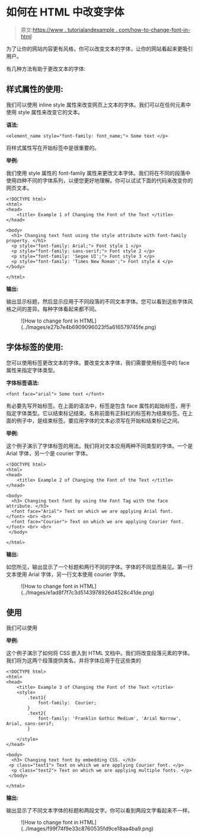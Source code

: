 # 如何在 HTML 中改变字体

> 原文:[https://www . tutorialandexample . com/how-to-change-font-in-html](https://www.tutorialandexample.com/how-to-change-font-in-html)

为了让你的网站内容更有风格，你可以改变文本的字体，让你的网站看起来更吸引用户。

有几种方法有助于更改文本的字体:

## 样式属性的使用:

我们可以使用 inline style 属性来改变网页上文本的字体。我们可以在任何元素中使用 style 属性来改变它的文本。

**语法:**

```
<element_name style="font-family: font_name;"> Some text </p>
```

将样式属性写在开始标签中是很重要的。

**举例:**

我们使用 style 属性的 font-family 属性来更改文本字体。我们将在不同的段落中使用四种不同的字体系列，以便您更好地理解。你可以试试下面的代码来改变你的网页文本。

```
<!DOCTYPE html>
<html>
<head>
    <title> Example 1 of Changing the Font of the Text </title>
</head>

<body>
  <h1> Changing text font using the style attribute with font-family property. </h1>
  <p style="font-family: Arial;"> Font style 1 </p>
  <p style="font-family: sans-serif;"> Font style 2 </p>
  <p style="font-family: 'Segoe UI';"> Font style 3 </p>
  <p style="font-family: 'Times New Roman';"> Font style 4 </p>
</body>

</html> 
```

**输出:**

输出显示标题，然后显示应用于不同段落的不同文本字体。您可以看到这些字体风格之间的差异。每种字体看起来都不同。

<figure class="wp-block-image">![How to change font in HTML](../Images/e27b7e4b6909096023f5a616579745fe.png)</figure>

## 字体标签的使用:

您可以使用<font>标签更改文本的字体。要改变文本字体，我们需要使用<font>标签中的 face 属性来指定字体类型。</font></font>

**字体标签语法:**

```
<font face="arial"> Some text </font>
```

有必要先写开始标签。在上面的语法中，<font>标签是包含 face 属性的起始标签，用于指定字体类型。它以结束标记结束。名称前面有正斜杠的标签称为结束标签。在上面的例子中，</font>是结束标签。要应用字体的文本必须写在开始和结束标记之间。

**举例:**

这个例子演示了字体标签的用法。我们将对文本应用两种不同类型的字体。一个是 Arial 字体，另一个是 courier 字体。

```
<!DOCTYPE html>
<html>
<head>
    <title> Example 2 of Changing the Font of the Text </title>
</head>

<body>
  <h3> Changing text font by using the Font Tag with the face attribute. </h3>
  <font face="Arial"> Text on which we are applying Arial font. </font> <br> <br>
  <font face="Courier"> Text on which we are applying Courier font. </font> <br> <br>
 </body>

</html> 
```

**输出:**

如您所见，输出显示了一个标题和两行不同的字体。字体的不同显而易见。第一行文本使用 Arial 字体，另一行文本使用 courier 字体。

<figure class="wp-block-image">![How to change font in HTML](../Images/e1ad8f7f7c3d5143978926d4528c41de.png)</figure>

## 使用

我们可以使用

**举例:**

这个例子演示了如何将 CSS 嵌入到 HTML 文档中。我们将改变段落元素的字体。我们将为这两个段落提供类名，并将字体应用于在这些类的

```
<!DOCTYPE html>
<html>
<head>
    <title> Example 3 of Changing the Font of the Text </title>
    <style>
        .text1{
            font-family:  Courier;
        }
        .text2{
            font-family: 'Franklin Gothic Medium', 'Arial Narrow', Arial, sans-serif;
        }

    </style>
</head>

<body>
  <h3> Changing text font by embedding CSS. </h3>
 <p class="text1"> Text on which we are applying Courier font. </p>
  <p class="text2"> Text on which we are applying multiple fonts. </p>
 </body>

</html> 
```

**输出:**

输出显示了不同文本字体的标题和两段文字。你可以看到两段文字看起来不一样。

<figure class="wp-block-image">![How to change font in HTML](../Images/f99f74f9e33c8760535fd9ce18aa4ba9.png)</figure>